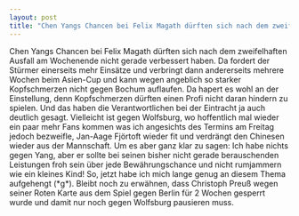 ```yaml
---
layout: post
title: "Chen Yangs Chancen bei Felix Magath dürften sich nach dem zweifelhaften Ausfall am Wochenende nicht gerade verbessert haben."
---
```


Chen Yangs Chancen bei Felix Magath dürften sich nach dem zweifelhaften Ausfall am Wochenende nicht gerade verbessert haben. Da fordert der Stürmer einerseits mehr Einsätze und verbringt dann andererseits mehrere Wochen beim Asien-Cup und kann wegen angeblich so starker Kopfschmerzen nicht gegen Bochum auflaufen. Da hapert es wohl an der Einstellung, denn Kopfschmerzen dürften einen Profi nicht daran hindern zu spielen. Und das haben die Verantwortlichen bei der Eintracht ja auch deutlich gesagt. Vielleicht ist gegen Wolfsburg, wo hoffentlich mal wieder ein paar mehr Fans kommen was ich angesichts des Termins am Freitag jedoch bezweifle, Jan-Aage Fjörtoft wieder fit und verdrängt den Chinesen wieder aus der Mannschaft. Um es aber ganz klar zu sagen: Ich habe nichts gegen Yang, aber er sollte bei seinen bisher nicht gerade berauschenden Leistungen froh sein über jede Bewährungschance und nicht rumjammern wie ein kleines Kind! So, jetzt habe ich mich lange genug an diesem Thema aufgehengt (\*g\*). Bleibt noch zu erwähnen, dass Christoph Preuß wegen seiner Roten Karte aus dem Spiel gegen Berlin für 2 Wochen gesperrt wurde und damit nur noch gegen Wolfsburg pausieren muss.
